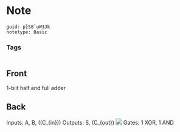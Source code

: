 # Note
```
guid: p}S8`uW3Jk
notetype: Basic
```

### Tags
```
```

## Front
1-biit half and full adder

## Back
Inputs: A, B, (\(C_{in}\))
Outputs: S, \(C_{out}\)
<img src="paste-c11f34219c54ecd243fbff64f6992d3a6f5e5ae7.jpg">
Gates:
1 XOR, 1 AND
